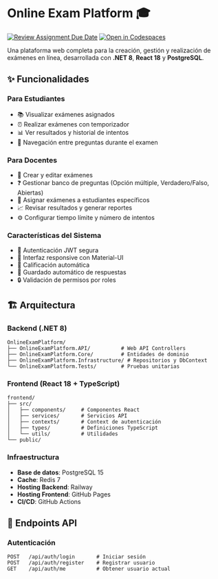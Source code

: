 # Online Exam Platform 🎓
[![Review Assignment Due Date](https://classroom.github.com/assets/deadline-readme-button-22041afd0340ce965d47ae6ef1cefeee28c7c493a6346c4f15d667ab976d596c.svg)](https://classroom.github.com/a/A-aUFMBb)
[![Open in Codespaces](https://classroom.github.com/assets/launch-codespace-2972f46106e565e64193e422d61a12cf1da4916b45550586e14ef0a7c637dd04.svg)](https://classroom.github.com/open-in-codespaces?assignment_repo_id=20617031)


Una plataforma web completa para la creación, gestión y realización de exámenes en línea, desarrollada con **.NET 8**, **React 18** y **PostgreSQL**.


## ✨ Funcionalidades

### Para Estudiantes
- 📚 Visualizar exámenes asignados
- ⏰ Realizar exámenes con temporizador
- 📊 Ver resultados y historial de intentos
- 🔄 Navegación entre preguntas durante el examen

### Para Docentes
- 📝 Crear y editar exámenes
- ❓ Gestionar banco de preguntas (Opción múltiple, Verdadero/Falso, Abiertas)
- 👥 Asignar exámenes a estudiantes específicos
- 📈 Revisar resultados y generar reportes
- ⚙️ Configurar tiempo límite y número de intentos

### Características del Sistema
- 🔐 Autenticación JWT segura
- 📱 Interfaz responsive con Material-UI
- 🚀 Calificación automática
- 💾 Guardado automático de respuestas
- 🔒 Validación de permisos por roles

## 🏗️ Arquitectura

### Backend (.NET 8)
```
OnlineExamPlatform/
├── OnlineExamPlatform.API/          # Web API Controllers
├── OnlineExamPlatform.Core/         # Entidades de dominio
├── OnlineExamPlatform.Infrastructure/ # Repositorios y DbContext
└── OnlineExamPlatform.Tests/        # Pruebas unitarias
```

### Frontend (React 18 + TypeScript)
```
frontend/
├── src/
│   ├── components/     # Componentes React
│   ├── services/       # Servicios API
│   ├── contexts/       # Context de autenticación
│   ├── types/          # Definiciones TypeScript
│   └── utils/          # Utilidades
└── public/
```

### Infraestructura
- **Base de datos**: PostgreSQL 15
- **Cache**: Redis 7
- **Hosting Backend**: Railway
- **Hosting Frontend**: GitHub Pages
- **CI/CD**: GitHub Actions

## 🚀 Endpoints API

### Autenticación
```
POST   /api/auth/login       # Iniciar sesión
POST   /api/auth/register    # Registrar usuario
GET    /api/auth/me          # Obtener usuario actual
```
